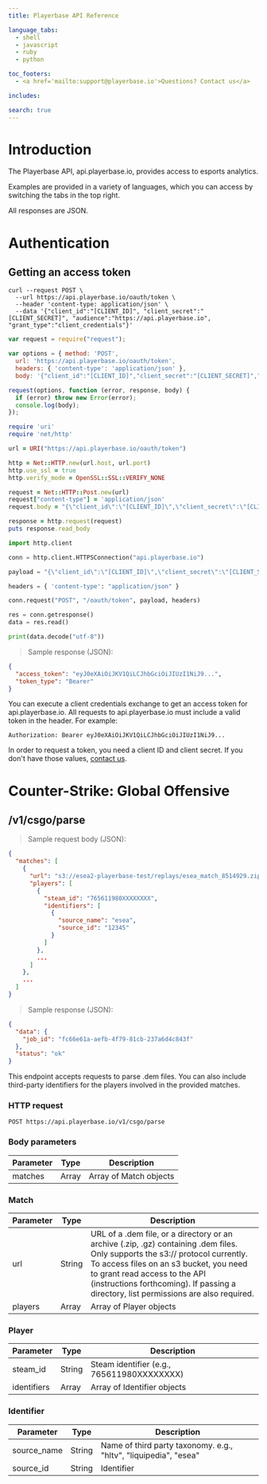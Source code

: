 ```yaml
---
title: Playerbase API Reference

language_tabs:
  - shell
  - javascript
  - ruby
  - python

toc_footers:
  - <a href='mailto:support@playerbase.io'>Questions? Contact us</a>

includes:

search: true
---
```


# Introduction

The Playerbase API, api.playerbase.io, provides access to esports analytics. 

Examples are provided in a variety of languages, which you can access by switching the tabs in the top right.

All responses are JSON.

# Authentication

## Getting an access token

```shell
curl --request POST \
  --url https://api.playerbase.io/oauth/token \
  --header 'content-type: application/json' \
  --data '{"client_id":"[CLIENT_ID]", "client_secret":"[CLIENT_SECRET]", "audience":"https://api.playerbase.io", "grant_type":"client_credentials"}'
```

```javascript
var request = require("request");

var options = { method: 'POST',
  url: 'https://api.playerbase.io/oauth/token',
  headers: { 'content-type': 'application/json' },
  body: '{"client_id":"[CLIENT_ID]","client_secret":"[CLIENT_SECRET]","audience":"https://api.playerbase.io","grant_type":"client_credentials"}' };

request(options, function (error, response, body) {
  if (error) throw new Error(error);
  console.log(body);
});
```

```ruby
require 'uri'
require 'net/http'

url = URI("https://api.playerbase.io/oauth/token")

http = Net::HTTP.new(url.host, url.port)
http.use_ssl = true
http.verify_mode = OpenSSL::SSL::VERIFY_NONE

request = Net::HTTP::Post.new(url)
request["content-type"] = 'application/json'
request.body = "{\"client_id\":\"[CLIENT_ID]\",\"client_secret\":\"[CLIENT_SECRET]\",\"audience\":\"https://api.playerbase.io\",\"grant_type\":\"client_credentials\"}"

response = http.request(request)
puts response.read_body
```

```python
import http.client

conn = http.client.HTTPSConnection("api.playerbase.io")

payload = "{\"client_id\":\"[CLIENT_ID]\",\"client_secret\":\"[CLIENT_SECRET]\",\"audience\":\"https://api.playerbase.io\",\"grant_type\":\"client_credentials\"}"

headers = { 'content-type': "application/json" }

conn.request("POST", "/oauth/token", payload, headers)

res = conn.getresponse()
data = res.read()

print(data.decode("utf-8"))
```

> Sample response (JSON):

```json
{
  "access_token": "eyJ0eXAiOiJKV1QiLCJhbGciOiJIUzI1NiJ9...",
  "token_type": "Bearer"
}
```

You can execute a client credentials exchange to get an access token for api.playerbase.io. All requests to api.playerbase.io must include a valid token in the header. For example:

`Authorization: Bearer eyJ0eXAiOiJKV1QiLCJhbGciOiJIUzI1NiJ9...`

In order to request a token, you need a client ID and client secret. If you don't have those values, <a href="mailto:support@playerbase.io">contact us</a>.

# Counter-Strike: Global Offensive

## /v1/csgo/parse

> Sample request body (JSON):

```json
{
  "matches": [
    {
      "url": "s3://esea2-playerbase-test/replays/esea_match_8514929.zip",
      "players": [
        {
          "steam_id": "765611980XXXXXXXX",
          "identifiers": [
            {
              "source_name": "esea",
              "source_id": "12345"
            }
          ]
        },
        ...
      ]
    },
    ...
  ]
}
```

> Sample response (JSON):

```json
{
  "data": {
    "job_id": "fc66e61a-aefb-4f79-81cb-237a6d4c843f"
  },
  "status": "ok"
}
```

This endpoint accepts requests to parse .dem files. You can also include third-party identifiers for the players involved in the provided matches.

### HTTP request

`POST https://api.playerbase.io/v1/csgo/parse`

### Body parameters

Parameter | Type | Description
--------- | ---- | -----------
matches | Array | Array of Match objects 

### Match

Parameter | Type | Description
--------- | ---- | -----------
url | String | URL of a .dem file, or a directory or an archive (.zip, .gz) containing .dem files. Only supports the s3:// protocol currently. To access files on an s3 bucket, you need to grant read access to the API (instructions forthcoming). If passing a directory, list permissions are also required.
players | Array | Array of Player objects

### Player

Parameter | Type | Description
--------- | ---- | -----------
steam_id | String | Steam identifier (e.g., 765611980XXXXXXXX)
identifiers | Array | Array of Identifier objects 

### Identifier

Parameter | Type | Description
--------- | ---- | -----------
source_name | String | Name of third party taxonomy. e.g., "hltv", "liquipedia", "esea"
source_id | String | Identifier

